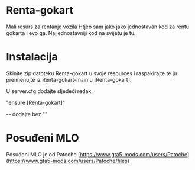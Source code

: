 # Renta-gokart

Mali resurs za rentanje vozila
Htjeo sam jako jako jednostavan kod za rentu gokarta i evo ga. 
Najjednostavniji kod na svijetu je tu.

# Instalacija

Skinite zip datoteku Renta-gokart u svoje resources i raspakirajte te ju
preimenujte iz Renta-gokart-main u [Renta-gokart].

U server.cfg dodajte sljedeći redak: 

"ensure [Renta-gokart]" 
 
-- dodajte bez ""

# Posuđeni MLO

Posuđeni MLO je od Patoche
[https://www.gta5-mods.com/users/Patoche](https://www.gta5-mods.com/users/Patoche/files)
